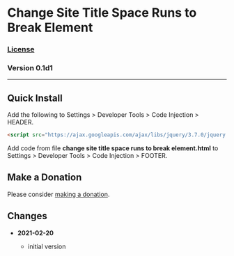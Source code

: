 # Change Site Title Space Runs to Break Element

### [License][99]

### Version 0.1d1

---

## Quick Install

Add the following to Settings > Developer Tools > Code Injection > HEADER.

```html
<script src="https://ajax.googleapis.com/ajax/libs/jquery/3.7.0/jquery.min.js"></script>
```

Add code from file **change site title space runs to break element.html** to
Settings > Developer Tools > Code Injection > FOOTER.

## Make a Donation

Please consider [making a donation](https://github.com/tomsWebConsulting/twcsl#make-a-donation).

## Changes

<!-- * **2021-05-12**

  * add support for guard processor
  * bumped version to 0.2d0
  -->
* **2021-02-20**

  * initial version

[99]: https://github.com/tomsWebConsulting/twcsl/blob/main/LICENSE.txt#L1

